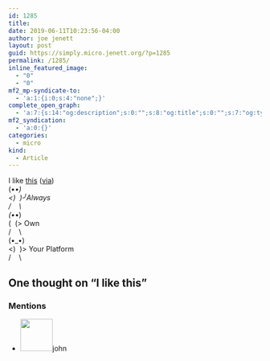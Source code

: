 ```yaml
---
id: 1285
title: 
date: 2019-06-11T10:23:56-04:00
author: joe jenett
layout: post
guid: https://simply.micro.jenett.org/?p=1285
permalink: /1285/
inline_featured_image:
  - "0"
  - "0"
mf2_mp-syndicate-to:
  - 'a:1:{i:0;s:4:"none";}'
complete_open_graph:
  - 'a:7:{s:14:"og:description";s:0:"";s:8:"og:title";s:0:"";s:7:"og:type";s:0:"";s:12:"twitter:card";s:7:"summary";s:15:"twitter:creator";s:0:"";s:19:"twitter:description";s:0:"";s:8:"og:image";s:0:"";}'
mf2_syndication:
  - 'a:0:{}'
categories:
  - micro
kind:
  - Article
---
```

I like [this](http://www.alwaysownyourplatform.com/) ([via](https://pinboard.in/u:bschlagel))  
(•_•)  
<)  )╯Always  
/    \  
\(•_•)  
(  (> Own  
/    \  
(•_•)  
<)  )> Your Platform  
/    \

<h2 id="comments-title">One thought on “<span>I like this</span>”		</h2>


<ol class="commentlist">
</ol>

<div class="mentions">
<h3>Mentions</h3>
<ul class="mention-list linkback-mention"><li class="webmention even thread-even depth-1 linkback-mention-single u-mention h-cite h-entry p-comment comment" id="comment-411">
<span class="p-author h-card"><a class="u-url" title="" href="https://johnjohnston.info/blog/author/john/"><img alt="" src="https://secure.gravatar.com/avatar/6af1df804358e928344788af8aaca6e4?s=40&amp;d=https://johnjohnston.info/blog/wp-content/plugins/semantic-linkbacks/img/mm.jpg&amp;r=g" srcset="https://secure.gravatar.com/avatar/6af1df804358e928344788af8aaca6e4?s=40&amp;d=https://johnjohnston.info/blog/wp-content/plugins/semantic-linkbacks/img/mm.jpg&amp;r=g 2x" class="avatar avatar-64 photo avatar-default local-avatar u-photo" itemprop="image" loading="lazy" width="64" height="64"></a><span class="hide-name p-name">john</span></span><a class="u-url" href="https://johnjohnston.info/blog/always-own-your-platform/"></a>
</li></ul></div>